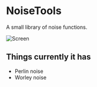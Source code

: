 NoiseTools
==========

A small library of noise functions.

![Screen](https://66.media.tumblr.com/c670eb69d3b1365c0b9ac13c13e5746f/tumblr_o744etc7lD1qio469o1_1280.png)

Things currently it has
-----------------------

- Perlin noise
- Worley noise
